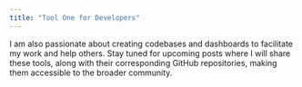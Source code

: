 ```yaml
---
title: "Tool One for Developers"
---
```


I am also passionate about creating codebases and dashboards to facilitate my work and help others. Stay tuned for upcoming posts where I will share these tools, along with their corresponding GitHub repositories, making them accessible to the broader community.